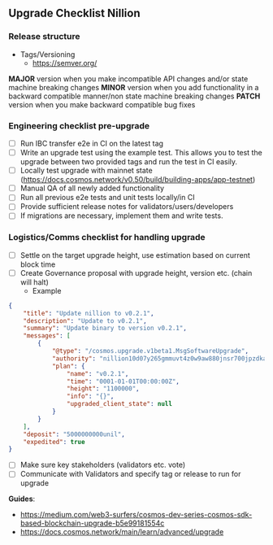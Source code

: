 ## Upgrade Checklist Nillion

### Release structure

- Tags/Versioning
  - <https://semver.org/>

**MAJOR** version when you make incompatible API changes and/or state machine breaking changes
**MINOR** version when you add functionality in a backward compatible manner/non state machine breaking changes
**PATCH** version when you make backward compatible bug fixes

### Engineering checklist pre-upgrade

- [ ] Run IBC transfer e2e in CI on the latest tag
- [ ] Write an upgrade test using the example test. This allows you to test the upgrade between two provided tags and run the test in CI easily.
- [ ] Locally test upgrade with mainnet state (<https://docs.cosmos.network/v0.50/build/building-apps/app-testnet>)
- [ ] Manual QA of all newly added functionality
- [ ] Run all previous e2e tests and unit tests locally/in CI
- [ ] Provide sufficient release notes for validators/users/developers
- [ ] If migrations are necessary, implement them and write tests.

### Logistics/Comms checklist for handling upgrade

- [ ] Settle on the target upgrade height, use estimation based on current block time
- [ ] Create Governance proposal with upgrade height, version etc. (chain will halt)
  - Example

```json
{
    "title": "Update nillion to v0.2.1",
    "description": "Update to v0.2.1",
    "summary": "Update binary to version v0.2.1",
    "messages": [
        {
            "@type": "/cosmos.upgrade.v1beta1.MsgSoftwareUpgrade",
            "authority": "nillion10d07y265gmmuvt4z0w9aw880jnsr700jpzdkas",
            "plan": {
                "name": "v0.2.1",
                "time": "0001-01-01T00:00:00Z",
                "height": "1100000",
                "info": "{}",
                "upgraded_client_state": null
            }
        }
    ],
    "deposit": "5000000000unil",
    "expedited": true
}
```

- [ ] Make sure key stakeholders (validators etc. vote)
- [ ] Communicate with Validators and specify tag or release to run for upgrade

**Guides**:

- <https://medium.com/web3-surfers/cosmos-dev-series-cosmos-sdk-based-blockchain-upgrade-b5e99181554c>
- <https://docs.cosmos.network/main/learn/advanced/upgrade>
